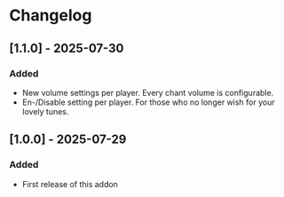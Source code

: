 # Changelog

## [1.1.0] - 2025-07-30

### Added

- New volume settings per player. Every chant volume is configurable.
- En-/Disable setting per player. For those who no longer wish for your lovely tunes.

## [1.0.0] - 2025-07-29

### Added

- First release of this addon
